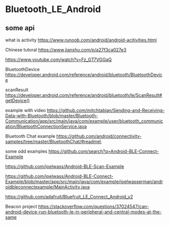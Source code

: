 ﻿# Bluetooth_LE_Android
 ## some api
 
what is activity
https://www.runoob.com/android/android-acitivities.html

Chinese tutoral
https://www.jianshu.com/p/a27f3ca027e3

https://www.youtube.com/watch?v=Fz_GT7VGGaQ

BluetoothDevice
https://developer.android.com/reference/android/bluetooth/BluetoothDevice

scanResult
https://developer.android.com/reference/android/bluetooth/le/ScanResult#getDevice()

example with video
https://github.com/mitchtabian/Sending-and-Receiving-Data-with-Bluetooth/blob/master/Bluetooth-Communication/app/src/main/java/com/example/user/bluetooth_communication/BluetoothConnectionService.java

Bluetooth Chat example
https://github.com/android/connectivity-samples/tree/master/BluetoothChat/#readme\

some odd examples
https://github.com/search?q=Android-BLE-Connect-Example

https://github.com/joelwass/Android-BLE-Scan-Example

https://github.com/joelwass/Android-BLE-Connect-Example/blob/master/app/src/main/java/com/example/joelwasserman/androidbleconnectexample/MainActivity.java

https://github.com/adafruit/Bluefruit_LE_Connect_Android_v2


Beacon project
https://stackoverflow.com/questions/37024547/can-android-device-run-bluetooth-le-in-peripheral-and-central-modes-at-the-same
